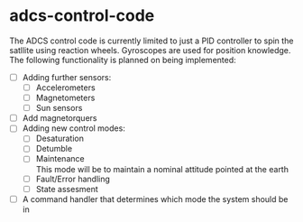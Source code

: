 # adcs-control-code
The ADCS control code is currently limited to just a PID controller to spin the satllite using reaction wheels. Gyroscopes are used for position knowledge. The following functionality is planned on being implemented:

- [ ] Adding further sensors:
  - [ ] Accelerometers
  - [ ] Magnetometers
  - [ ] Sun sensors
- [ ] Add magnetorquers
- [ ] Adding new control modes:
  - [ ] Desaturation
  - [ ] Detumble
  - [ ] Maintenance  
        This mode will be to maintain a nominal attitude pointed at the earth
  - [ ] Fault/Error handling
  - [ ] State assesment
- [ ] A command handler that determines which mode the system should be in
